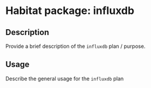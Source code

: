 # Habitat package: influxdb

## Description

Provide a brief description of the `influxdb` plan / purpose.

## Usage

Describe the general usage for the `influxdb` plan
